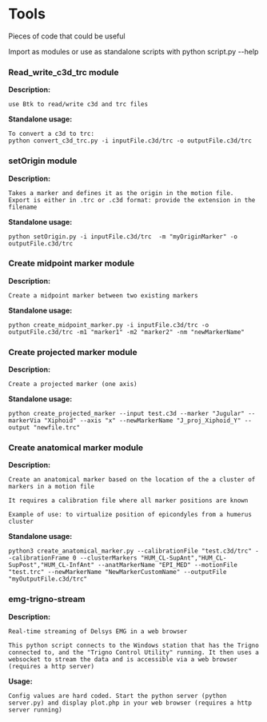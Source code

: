# Tools
Pieces of code that could be useful

Import as modules or use as standalone scripts with python script.py --help

### Read_write_c3d_trc module

**Description:**

    use Btk to read/write c3d and trc files

**Standalone usage:**

    To convert a c3d to trc:
    python convert_c3d_trc.py -i inputFile.c3d/trc -o outputFile.c3d/trc

### setOrigin module

**Description:**

    Takes a marker and defines it as the origin in the motion file.
    Export is either in .trc or .c3d format: provide the extension in the filename

**Standalone usage:**
    
    python setOrigin.py -i inputFile.c3d/trc  -m "myOriginMarker" -o outputFile.c3d/trc

### Create midpoint marker module

**Description:**

    Create a midpoint marker between two existing markers

**Standalone usage:**

    python create_midpoint_marker.py -i inputFile.c3d/trc -o outputFile.c3d/trc -m1 "marker1" -m2 "marker2" -nm "newMarkerName"

### Create projected marker module

**Description:**

    Create a projected marker (one axis)

**Standalone usage:**

    python create_projected_marker --input test.c3d --marker "Jugular" --markerVia "Xiphoid" --axis "x" --newMarkerName "J_proj_Xiphoid_Y" --output "newfile.trc"

### Create anatomical marker module

**Description:**

    Create an anatomical marker based on the location of the a cluster of markers in a motion file

    It requires a calibration file where all marker positions are known

    Example of use: to virtualize position of epicondyles from a humerus cluster

**Standalone usage:**

    python3 create_anatomical_marker.py --calibrationFile "test.c3d/trc" --calibrationFrame 0 --clusterMarkers "HUM_CL-SupAnt","HUM_CL-SupPost","HUM_CL-InfAnt" --anatMarkerName "EPI_MED" --motionFile "test.trc" --newMarkerName "NewMarkerCustomName" --outputFile "myOutputFile.c3d/trc"

### emg-trigno-stream

**Description:**

    Real-time streaming of Delsys EMG in a web browser
    
    This python script connects to the Windows station that has the Trigno connected to, and the "Trigno Control Utility" running. It then uses a websocket to stream the data and is accessible via a web browser (requires a http server)

**Usage:**

    Config values are hard coded. Start the python server (python server.py) and display plot.php in your web browser (requires a http server running)

